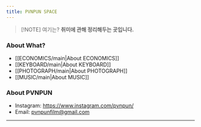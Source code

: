 ```yaml
---
title: PVNPUN SPACE
---
```


> [!NOTE] 여기는?
> **취미에 관해 정리해두는 곳입니다.**
> 

### About What?

- [[ECONOMICS/main|About ECONOMICS]]
- [[KEYBOARD/main|About KEYBOARD]]
- [[PHOTOGRAPH/main|About PHOTOGRAPH]]
- [[MUSIC/main|About MUSIC]]


### About PVNPUN

- Instagram: https://www.instagram.com/pvnpun/
- Email: pvnpunfilm@gmail.com

---
